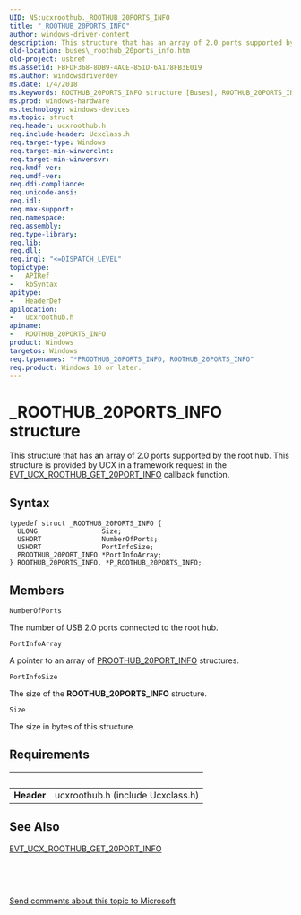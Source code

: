 ```yaml
---
UID: NS:ucxroothub._ROOTHUB_20PORTS_INFO
title: "_ROOTHUB_20PORTS_INFO"
author: windows-driver-content
description: This structure that has an array of 2.0 ports supported by the root hub. This structure is provided by UCX in a framework request in the EVT_UCX_ROOTHUB_GET_20PORT_INFO callback function.
old-location: buses\_roothub_20ports_info.htm
old-project: usbref
ms.assetid: FBFDF368-8DB9-4ACE-851D-6A178FB3E019
ms.author: windowsdriverdev
ms.date: 1/4/2018
ms.keywords: ROOTHUB_20PORTS_INFO structure [Buses], ROOTHUB_20PORTS_INFO, P_ROOTHUB_20PORTS_INFO structure pointer [Buses], ucxroothub/P_ROOTHUB_20PORTS_INFO, ucxroothub/_ROOTHUB_20PORTS_INFO, _ROOTHUB_20PORTS_INFO, P_ROOTHUB_20PORTS_INFO, *PROOTHUB_20PORTS_INFO, buses._roothub_20ports_info
ms.prod: windows-hardware
ms.technology: windows-devices
ms.topic: struct
req.header: ucxroothub.h
req.include-header: Ucxclass.h
req.target-type: Windows
req.target-min-winverclnt: 
req.target-min-winversvr: 
req.kmdf-ver: 
req.umdf-ver: 
req.ddi-compliance: 
req.unicode-ansi: 
req.idl: 
req.max-support: 
req.namespace: 
req.assembly: 
req.type-library: 
req.lib: 
req.dll: 
req.irql: "<=DISPATCH_LEVEL"
topictype:
-	APIRef
-	kbSyntax
apitype:
-	HeaderDef
apilocation:
-	ucxroothub.h
apiname:
-	ROOTHUB_20PORTS_INFO
product: Windows
targetos: Windows
req.typenames: "*PROOTHUB_20PORTS_INFO, ROOTHUB_20PORTS_INFO"
req.product: Windows 10 or later.
---
```


# _ROOTHUB_20PORTS_INFO structure
This structure that has an array of 2.0 ports supported by the  root hub. This structure is provided by  UCX in a framework request in the  <a href="..\ucxroothub\nc-ucxroothub-evt_ucx_roothub_get_20port_info.md">EVT_UCX_ROOTHUB_GET_20PORT_INFO</a> callback function.

## Syntax
````
typedef struct _ROOTHUB_20PORTS_INFO {
  ULONG                Size;
  USHORT               NumberOfPorts;
  USHORT               PortInfoSize;
  PROOTHUB_20PORT_INFO *PortInfoArray;
} ROOTHUB_20PORTS_INFO, *P_ROOTHUB_20PORTS_INFO;
````

## Members


`NumberOfPorts`

The number of USB 2.0 ports connected to the root hub.

`PortInfoArray`

A pointer to an array of <a href="..\ucxroothub\ns-ucxroothub-_roothub_20port_info.md">PROOTHUB_20PORT_INFO</a> structures.

`PortInfoSize`

The size of the <b>ROOTHUB_20PORTS_INFO</b> structure.

`Size`

The size in bytes of this structure.


## Requirements
| &nbsp; | &nbsp; |
| ---- |:---- |
| **Header** | ucxroothub.h (include Ucxclass.h) |

## See Also

<a href="..\ucxroothub\nc-ucxroothub-evt_ucx_roothub_get_20port_info.md">EVT_UCX_ROOTHUB_GET_20PORT_INFO</a>

 

 

<a href="mailto:wsddocfb@microsoft.com?subject=Documentation%20feedback [usbref\buses]:%20ROOTHUB_20PORTS_INFO structure%20 RELEASE:%20(1/4/2018)&amp;body=%0A%0APRIVACY STATEMENT%0A%0AWe use your feedback to improve the documentation. We don't use your email address for any other purpose, and we'll remove your email address from our system after the issue that you're reporting is fixed. While we're working to fix this issue, we might send you an email message to ask for more info. Later, we might also send you an email message to let you know that we've addressed your feedback.%0A%0AFor more info about Microsoft's privacy policy, see http://privacy.microsoft.com/en-us/default.aspx." title="Send comments about this topic to Microsoft">Send comments about this topic to Microsoft</a>